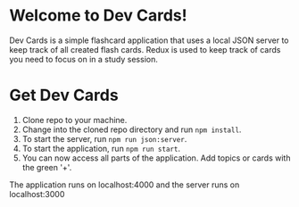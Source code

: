 # Welcome to Dev Cards!

Dev Cards is a simple flashcard application that uses a local JSON server to keep track of all created 
flash cards. Redux is used to keep track of cards you need to focus on in a study session.

# Get Dev Cards

1. Clone repo to your machine.
2. Change into the cloned repo directory and run `npm install`.
3. To start the server, run `npm run json:server`.
4. To start the application, run `npm run start`.
5. You can now access all parts of the application. Add topics or cards with the green '+'.

The application runs on localhost:4000 and the server runs on localhost:3000
